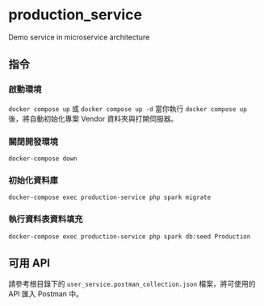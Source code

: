 # production_service

Demo service in microservice architecture

## 指令

### 啟動環境
`docker compose up` 或 `docker compose up -d`
當你執行 `docker compose up` 後，將自動初始化專案 Vendor 資料夾與打開伺服器。

### 關閉開發環境
`docker-compose down`

### 初始化資料庫
`docker-compose exec production-service php spark migrate`

### 執行資料表資料填充
`docker-compose exec production-service php spark db:seed Production`

## 可用 API

請參考根目錄下的 `user_service.postman_collection.json` 檔案，將可使用的 API 匯入 Postman 中。